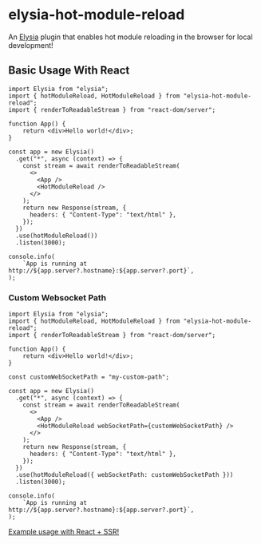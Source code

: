 # elysia-hot-module-reload

An [Elysia](https://elysiajs.com/) plugin that enables hot module reloading in the browser for local development!

## Basic Usage With React

```tsx
import Elysia from "elysia";
import { hotModuleReload, HotModuleReload } from "elysia-hot-module-reload";
import { renderToReadableStream } from "react-dom/server";

function App() {
    return <div>Hello world!</div>;
}

const app = new Elysia()
  .get("*", async (context) => {
    const stream = await renderToReadableStream(
      <>
        <App />
        <HotModuleReload />
      </>
    );
    return new Response(stream, {
      headers: { "Content-Type": "text/html" },
    });
  })
  .use(hotModuleReload())
  .listen(3000);

console.info(
    `App is running at http://${app.server?.hostname}:${app.server?.port}`,
);
```

### Custom Websocket Path
```tsx
import Elysia from "elysia";
import { hotModuleReload, HotModuleReload } from "elysia-hot-module-reload";
import { renderToReadableStream } from "react-dom/server";

function App() {
    return <div>Hello world!</div>;
}

const customWebSocketPath = "my-custom-path";

const app = new Elysia()
  .get("*", async (context) => {
    const stream = await renderToReadableStream(
      <>
        <App />
        <HotModuleReload webSocketPath={customWebSocketPath} />
      </>
    );
    return new Response(stream, {
      headers: { "Content-Type": "text/html" },
    });
  })
  .use(hotModuleReload({ webSocketPath: customWebSocketPath }))
  .listen(3000);

console.info(
    `App is running at http://${app.server?.hostname}:${app.server?.port}`,
);
```

[Example usage with React + SSR!](https://github.com/danadajian/elysia-hot-module-reload/blob/main/example/server.tsx)
